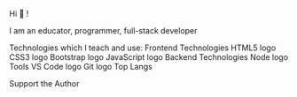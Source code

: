 Hi 👋 !


I am an educator, programmer, full-stack developer


Technologies which I teach and use:
Frontend Technologies
HTML5 logo CSS3 logo Bootstrap logo  JavaScript logo
Backend Technologies
Node logo 
Tools
 VS Code logo Git logo 
 Top Langs

Support the Author


